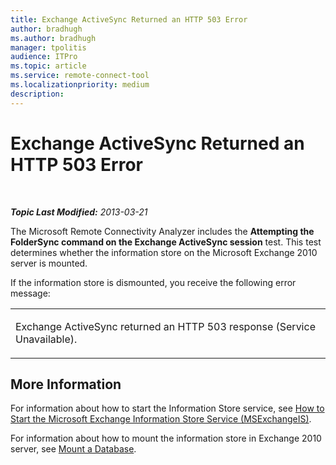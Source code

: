 ```yaml
---
title: Exchange ActiveSync Returned an HTTP 503 Error
author: bradhugh
ms.author: bradhugh
manager: tpolitis
audience: ITPro 
ms.topic: article 
ms.service: remote-connect-tool
ms.localizationpriority: medium
description: 
---
```


<div data-xmlns="https://www.w3.org/1999/xhtml">

<div class="topic" data-xmlns="https://www.w3.org/1999/xhtml" data-msxsl="urn:schemas-microsoft-com:xslt" data-cs="https://msdn.microsoft.com/">

<div data-asp="https://msdn2.microsoft.com/asp">

# Exchange ActiveSync Returned an HTTP 503 Error

</div>

<div id="mainSection">

<div id="mainBody">

<span> </span>

_**Topic Last Modified:** 2013-03-21_

The Microsoft Remote Connectivity Analyzer includes the **Attempting the FolderSync command on the Exchange ActiveSync session** test. This test determines whether the information store on the Microsoft Exchange 2010 server is mounted.

If the information store is dismounted, you receive the following error message:


<table>
<colgroup>
<col style="width: 100%" />
</colgroup>
<tbody>
<tr class="odd">
<td><p>Exchange ActiveSync returned an HTTP 503 response (Service Unavailable).</p></td>
</tr>
</tbody>
</table>

<div>

## More Information

For information about how to start the Information Store service, see [How to Start the Microsoft Exchange Information Store Service (MSExchangeIS)](https://technet.microsoft.com/library/aa998163\(v=exchg.80\)).

For information about how to mount the information store in Exchange 2010 server, see [Mount a Database](https://go.microsoft.com/fwlink/p/?linkid=286791).

</div>

</div>

<span> </span>

</div>

</div>

</div>

